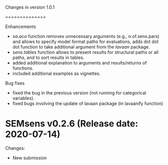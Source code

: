  
   Changes in version 1.0.1

==============

Enhancements
- *sa.aco* function removes unnecessary arguments (e.g., n.of.sens.pars) and allows to specify model format paths for evaluations, adds dot dot dot function to take additional argument from the *lavaan* package.
- *sens.tables* function allows to present results for structural paths or all paths, and to sort results in tables.
- added additional explanation to arguments and results/returns of functions.
- included additional examples as vignettes.

Bug fixes
- fixed the bug in the previous version (not running for categorical variables).
- fixed bugs involving the update of lavaan package (in lavaanify function)



SEMsens v0.2.6 (Release date: 2020-07-14)
==============

Changes:

* New submission
